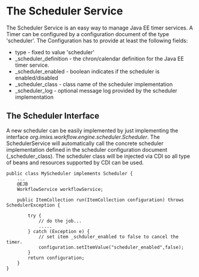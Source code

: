 # The Scheduler Service
The Scheduler Service is an easy way to manage Java EE timer services. A Timer can be configured by a configuration document of the type 'scheduler'. 
The Configuration has to provide at least the following fields:

 * type - fixed to value 'scheduler'
 * _scheduler_definition - the chron/calendar definition for the Java EE timer service.
 * _scheduler_enabled - boolean indicates if the scheduler is enabled/disabled
 * _scheduler_class - class name of the scheduler implementation
 * _scheduler_log - optional message log provided by the scheduler implementation


## The Scheduler Interface

A new scheduler can be easily implemented by just implementing the interface _org.imixs.workflow.engine.scheduler.Scheduler_. 
The SchedulerService will automatically call the concrete scheduler implementation defined in the scheduler configuration document (_scheduler_class). The scheduler class will be injected via CDI so all type of beans and resources supported by CDI can be used. 


	public class MyScheduler implements Scheduler {
		...
		@EJB
		WorkflowService workflowService;
	
		public ItemCollection run(ItemCollection configuration) throws SchedulerException {
	
			try {
				// do the job...
				.....
			} catch (Exception e) {
				// set item _schduler_enabled to false to cancel the timer.
				configuration.setItemValue("scheduler_enabled",false); 
			}
			return configuration;
		}
	}  